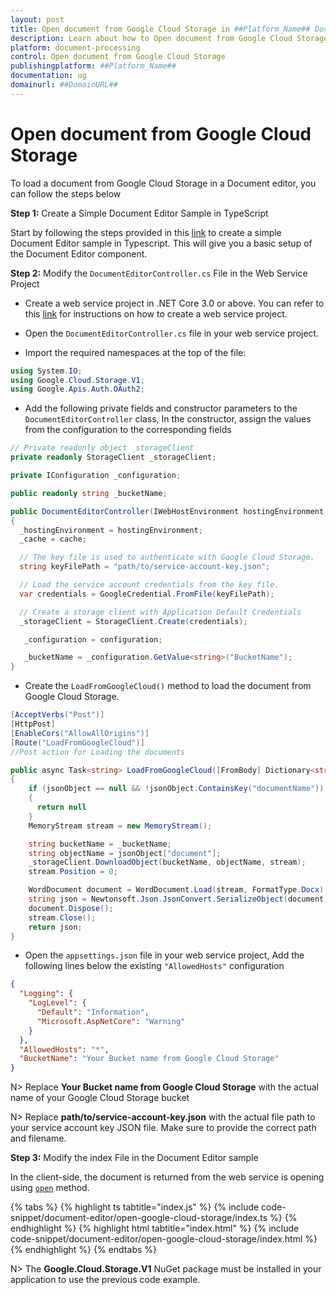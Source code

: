 ```yaml
---
layout: post
title: Open document from Google Cloud Storage in ##Platform_Name## Document editor control | Syncfusion
description: Learn about how to Open document from Google Cloud Storage in ##Platform_Name## Document editor control of Syncfusion Essential JS 2 and more details.
platform: document-processing
control: Open document from Google Cloud Storage
publishingplatform: ##Platform_Name##
documentation: ug
domainurl: ##DomainURL##
---
```


# Open document from Google Cloud Storage

To load a document from Google Cloud Storage in a Document editor, you can follow the steps below

 

**Step 1:** Create a Simple Document Editor Sample in TypeScript

Start by following the steps provided in this [link](../../document-editor/getting-started) to create a simple Document Editor sample in Typescript. This will give you a basic setup of the Document Editor component. 

**Step 2:** Modify the `DocumentEditorController.cs` File in the Web Service Project

 

* Create a web service project in .NET Core 3.0 or above. You can refer to this [link](../../document-editor/web-services-overview) for instructions on how to create a web service project.

* Open the `DocumentEditorController.cs` file in your web service project.

* Import the required namespaces at the top of the file:

```csharp
using System.IO;
using Google.Cloud.Storage.V1;
using Google.Apis.Auth.OAuth2;
```

* Add the following private fields and constructor parameters to the `DocumentEditorController` class, In the constructor, assign the values from the configuration to the corresponding fields

```csharp
// Private readonly object _storageClient
private readonly StorageClient _storageClient;

private IConfiguration _configuration;

public readonly string _bucketName;

public DocumentEditorController(IWebHostEnvironment hostingEnvironment, IMemoryCache cache, IConfiguration configuration)
{
  _hostingEnvironment = hostingEnvironment;
  _cache = cache;

  // The key file is used to authenticate with Google Cloud Storage.
  string keyFilePath = "path/to/service-account-key.json";

  // Load the service account credentials from the key file.
  var credentials = GoogleCredential.FromFile(keyFilePath);

  // Create a storage client with Application Default Credentials
  _storageClient = StorageClient.Create(credentials);

   _configuration = configuration;

   _bucketName = _configuration.GetValue<string>("BucketName");
}
```

* Create the `LoadFromGoogleCloud()` method to load the document from Google Cloud Storage.

```csharp
[AcceptVerbs("Post")]
[HttpPost]
[EnableCors("AllowAllOrigins")]
[Route("LoadFromGoogleCloud")]
//Post action for Loading the documents

public async Task<string> LoadFromGoogleCloud([FromBody] Dictionary<string, string> jsonObject)
{
    if (jsonObject == null && !jsonObject.ContainsKey("documentName"))
    {
      return null
    }
    MemoryStream stream = new MemoryStream();

    string bucketName = _bucketName;
    string objectName = jsonObject["document"];
    _storageClient.DownloadObject(bucketName, objectName, stream);
    stream.Position = 0;

    WordDocument document = WordDocument.Load(stream, FormatType.Docx);
    string json = Newtonsoft.Json.JsonConvert.SerializeObject(document);
    document.Dispose();
    stream.Close();
    return json;
}
```

* Open the `appsettings.json` file in your web service project, Add the following lines below the existing `"AllowedHosts"` configuration

```json
{
  "Logging": {
    "LogLevel": {
      "Default": "Information",
      "Microsoft.AspNetCore": "Warning"
    }
  },
  "AllowedHosts": "*",
  "BucketName": "Your Bucket name from Google Cloud Storage"
}
```

N> Replace **Your Bucket name from Google Cloud Storage** with the actual name of your Google Cloud Storage bucket

N> Replace **path/to/service-account-key.json** with the actual file path to your service account key JSON file. Make sure to provide the correct path and filename.

**Step 3:**  Modify the index File in the Document Editor sample

In the client-side, the document is returned from the web service is opening using [`open`](https://ej2.syncfusion.com/documentation/api/document-editor#open) method.

 

{% tabs %}
{% highlight ts tabtitle="index.js" %}
{% include code-snippet/document-editor/open-google-cloud-storage/index.ts %}
{% endhighlight %}
{% highlight html tabtitle="index.html" %}
{% include code-snippet/document-editor/open-google-cloud-storage/index.html %}
{% endhighlight %}
{% endtabs %}

N> The **Google.Cloud.Storage.V1** NuGet package must be installed in your application to use the previous code example.
